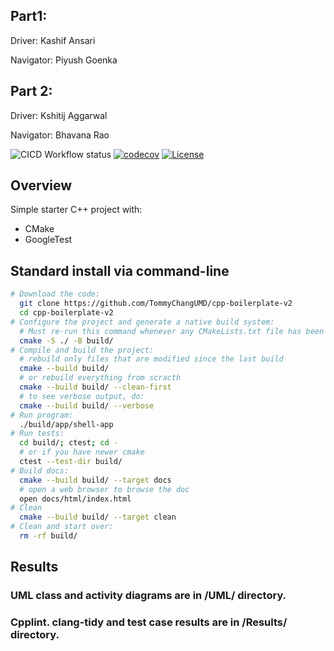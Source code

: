 ## Part1:

Driver: Kashif Ansari

Navigator: Piyush Goenka

## Part 2:

 Driver: Kshitij Aggarwal

 Navigator: Bhavana Rao

![CICD Workflow status](https://github.com/kashifansaricodes/Acme-Robotics-PID-Controller/actions/workflows/run-unit-test-and-upload-codecov.yml/badge.svg) [![codecov](https://codecov.io/gh/kashifansaricodes/Acme-Robotics-PID-Controller/branch/main/graph/badge.svg)](https://codecov.io/gh/kashifansaricodes/Acme-Robotics-PID-Controller) [![License](https://img.shields.io/badge/license-MIT-blue.svg)](LICENSE)

## Overview

Simple starter C++ project with:

- CMake
- GoogleTest

## Standard install via command-line
```bash
# Download the code:
  git clone https://github.com/TommyChangUMD/cpp-boilerplate-v2
  cd cpp-boilerplate-v2
# Configure the project and generate a native build system:
  # Must re-run this command whenever any CMakeLists.txt file has been changed.
  cmake -S ./ -B build/
# Compile and build the project:
  # rebuild only files that are modified since the last build
  cmake --build build/
  # or rebuild everything from scracth
  cmake --build build/ --clean-first
  # to see verbose output, do:
  cmake --build build/ --verbose
# Run program:
  ./build/app/shell-app
# Run tests:
  cd build/; ctest; cd -
  # or if you have newer cmake
  ctest --test-dir build/
# Build docs:
  cmake --build build/ --target docs
  # open a web browser to browse the doc
  open docs/html/index.html
# Clean
  cmake --build build/ --target clean
# Clean and start over:
  rm -rf build/
```


## Results

### UML class and activity diagrams are in /UML/ directory. 
### Cpplint. clang-tidy and test case results are in /Results/ directory.
